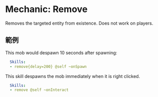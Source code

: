 Mechanic: Remove
================

Removes the targeted entity from existence. Does not work on players.

範例
--------

This mob would despawn 10 seconds after spawning:
```yml
  Skills:
  - remove{delay=200} @self ~onSpawn
```
This skill despawns the mob immediately when it is right clicked.
```yml
  Skills:
  - remove @self ~onInteract
```